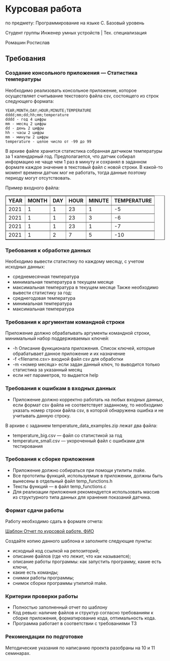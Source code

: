 # Курсовая работа

по предмету: Программирование на языке С. Базовый уровень

Студент группы Инженер умных устройств | Тех. специализация

Ромашин Ростислав

## Требования 

### Создание консольного приложения — Статистика температуры

Необходимо реализовать консольное приложение, которое осуществляет считывание текстового файла csv, состоящего из строк следующего формата:

```
YEAR;MONTH;DAY;HOUR;MINUTE;TEMPERATURE
dddd;mm;dd;hh;mm;temperature
dddd - год 4 цифры
mm - месяц 2 цифры
dd - день 2 цифры
hh - часы 2 цифры
mm - минуты 2 цифры
temperature - целое число от -99 до 99
```

В архиве файле хранится статистика собранная датчиком температуры за 1 календарный год. Предполагается, что датчик собирал информацию не чаще чем 1 раз в минуту и сохранял в заданном формате каждое значение в текстовый файл с новой строки.
В какой-то момент времени датчик мог не работать, тогда данные поэтому периоду могут отсутствовать. 

Пример входного файла:

<table border=1>
<tr><th>YEAR</th><th>MONTH</th><th>DAY</th><th>HOUR</th><th>MINUTE</th><th>TEMPERATURE</th></tr>
<tr><td>2021</td><td>1</td><td>1</td><td>23</td><td>1</td><td>-5</td></tr>
<tr><td>2021</td><td>1</td><td>1</td><td>23</td><td>3</td><td>-6</td></tr>
<tr><td>2021</td><td>1</td><td>1</td><td>23</td><td>1</td><td>-7</td></tr>
<tr><td>2021</td><td>1</td><td>2</td><td>7</td><td>5</td><td>-10</td></tr>
</table>

### Требования к обработке данных

Необходимо вывести статистику по каждому месяцу, с учетом исходных данных:

- среднемесячная температура
- минимальная температура в текущем месяце
- максимальная температура в текущем месяце
Также необходимо вывести статистику за год:
- среднегодовая температура
- минимальная температура
- максимальная температура

### Требования к аргументам командной строки

Приложение должно обрабатывать аргументы командной строки, минимальный набор поддерживаемых ключей:

- -h Описание функционала приложения. Список ключей, которые
обрабатывает данное приложение и их назначение
- -f <filename.csv> входной файл csv для обработки
- -m <номер месяца> если задан данный ключ, то выводится только статистика за указанный месяц
- если нет параметров, то выдается help

### Требования к ошибкам в входных данных

- Приложение должно корректно работать на любых входных данных, если формат csv файла не соответствует заданному, то необходимо указать номер строки файла csv, в которой обнаружена ошибка и не учитывать данную строку.

В архиве с заданием temperature_data_examples.zip лежат два файла:

- temperature_big.csv — файл со статистикой за год
- temperature_small.csv — укороченный файл с ошибками для тестирования

### Требования к сборке приложения

- Приложение должно собираться при помощи утилиты make.
- Все прототипы функций, используемые в приложении, должны быть вынесены в отдельный файл temp_functions.h
- Тексты функций — в файл temp_functions.c
- Для реализации приложения рекомендуется использовать массив из структурного типа данных для хранения показаний датчика.

### Формат сдачи работы

Работу необходимо сдать в формате отчета:

[Шаблон Отчет по курсовой работе. ФИО](https://docs.google.com/document/d/1Ig3PAEVixZOVy9T56XIOt_cr2lYqeyNarjqX_Uc7juc/edit?usp=sharing)

Создайте копию данного шаблона и заполните следующие пункты:

- исходный код ссылкой на репозиторий;
- описание файлов (где что лежит, что как называется);
- описание работы программы: как запустить программу, какие есть ключи,
- какие есть команды;
- снимки работы программы;
- снимок сборки программы утилитой make.

### Критерии проверки работы

- Полностью заполненный отчет по шаблону
- Код ревью: наличие файлов и структур согласно требованиям к сборке приложения, форматирование кода, оптимальность кода.
- Программа работает в соответствии с требованиями ТЗ

### Рекомендации по подготовке

Методические указания по написанию проекта разобраны на 10 и 11 семинарах.